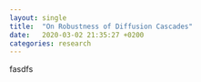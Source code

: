 ```yaml
---
layout: single
title:  "On Robustness of Diffusion Cascades"
date:   2020-03-02 21:35:27 +0200
categories: research
---
```


fasdfs

